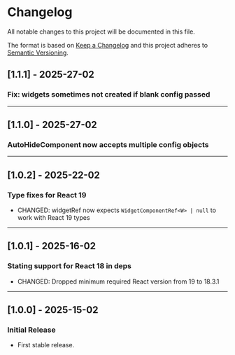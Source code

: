 # Changelog

All notable changes to this project will be documented in this file.

The format is based on [Keep a Changelog](https://keepachangelog.com/en/1.0.0/)
and this project adheres to [Semantic Versioning](https://semver.org/).

## [1.1.1] - 2025-27-02

### Fix: widgets sometimes not created if blank config passed

---

## [1.1.0] - 2025-27-02

### AutoHideComponent now accepts multiple config objects

---

## [1.0.2] - 2025-22-02

### Type fixes for React 19

- CHANGED: widgetRef now expects `WidgetComponentRef<W> | null` to work with
  React 19 types

---

## [1.0.1] - 2025-16-02

### Stating support for React 18 in deps

- CHANGED: Dropped minimum required React version from 19 to 18.3.1

---

## [1.0.0] - 2025-15-02

### Initial Release

- First stable release.
